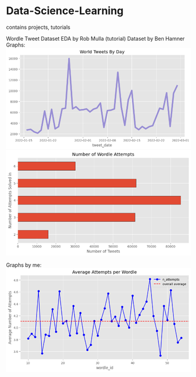 # Data-Science-Learning 
contains projects, tutorials

Wordle Tweet Dataset EDA by Rob Mulla (tutorial)
   Dataset by Ben Hamner
   Graphs:
   ![alt text](image-2.png)
   ![alt text](image-3.png)

   Graphs by me:
   ![alt text](image-1.png)
